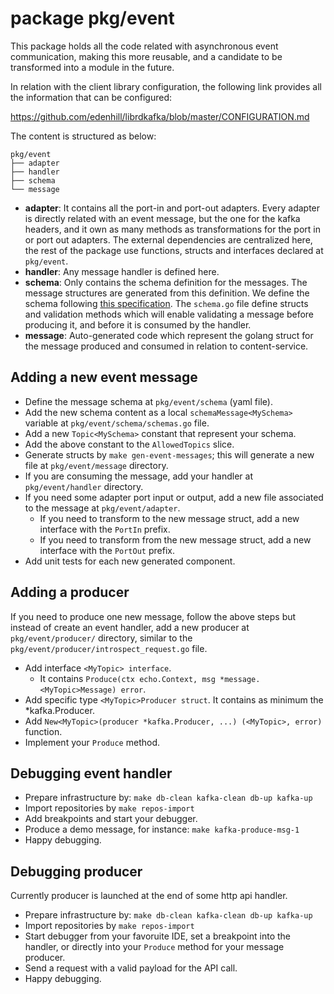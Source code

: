 # package pkg/event

This package holds all the code related with asynchronous
event communication, making this more reusable, and a candidate
to be transformed into a module in the future.

In relation with the client library configuration, the following
link provides all the information that can be configured:

https://github.com/edenhill/librdkafka/blob/master/CONFIGURATION.md

The content is structured as below:

```raw
pkg/event
├── adapter
├── handler
├── schema
└── message
```

* **adapter**: It contains all the port-in and port-out adapters.
  Every adapter is directly related with an event message, but the
  one for the kafka headers, and it own as many methods as transformations
  for the port in or port out adapters. The external dependencies are
  centralized here, the rest of the package use functions, structs and
  interfaces declared at `pkg/event`.
* **handler**: Any message handler is defined here.
* **schema**: Only contains the schema definition for the
  messages. The message structures are generated from this
  definition. We define the schema following
  [this specification](https://json-schema.org/specification.html).
  The `schema.go` file define structs and validation methods which
  will enable validating a message before producing it, and before
  it is consumed by the handler.
* **message**: Auto-generated code which represent the golang
  struct for the message produced and consumed in relation to
  content-service.

## Adding a new event message

* Define the message schema at `pkg/event/schema` (yaml file).
* Add the new schema content as a local
  `schemaMessage<MySchema>` variable at
  `pkg/event/schema/schemas.go` file.
* Add a new `Topic<MySchema>` constant that represent your schema.
* Add the above constant to the `AllowedTopics` slice.
* Generate structs by `make gen-event-messages`; this will
  generate a new file at `pkg/event/message` directory.
* If you are consuming the message, add your handler at
  `pkg/event/handler` directory.
* If you need some adapter port input or output, add a new
  file associated to the message at `pkg/event/adapter`.
  * If you need to transform to the new message struct,
    add a new interface with the `PortIn` prefix.
  * If you need to transform from the new message struct,
    add a new interface with the `PortOut` prefix.
* Add unit tests for each new generated component.

## Adding a producer

If you need to produce one new message, follow the above steps
but instead of create an event handler, add a new producer at
`pkg/event/producer/` directory, similar to the
`pkg/event/producer/introspect_request.go` file.

* Add interface `<MyTopic> interface`.
  * It contains `Produce(ctx echo.Context, msg *message.<MyTopic>Message) error`.
* Add specific type `<MyTopic>Producer struct`. It contains as minimum
  the *kafka.Producer.
* Add `New<MyTopic>(producer *kafka.Producer, ...) (<MyTopic>, error)` function.
* Implement your `Produce` method.

## Debugging event handler

* Prepare infrastructure by: `make db-clean kafka-clean db-up kafka-up`
* Import repositories by `make repos-import`
* Add breakpoints and start your debugger.
* Produce a demo message, for instance: `make kafka-produce-msg-1`
* Happy debugging.

## Debugging producer

Currently producer is launched at the end of some http api handler.

* Prepare infrastructure by: `make db-clean kafka-clean db-up kafka-up`
* Import repositories by `make repos-import`
* Start debugger from your favoruite IDE, set a breakpoint
  into the handler, or directly into your `Produce` method for
  your message producer.
* Send a request with a valid payload for the API call.
* Happy debugging.
